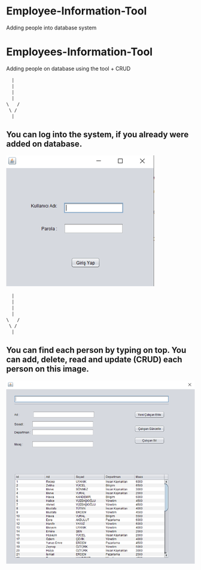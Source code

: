 # Employee-Information-Tool
Adding people into database system

# Employees-Information-Tool
Adding people on database using the tool + CRUD

      |
      |
      |
      |                       
    \   /
     \ /
      |
      
## You can log into the system, if you already were added on database.

![alt text](./CalisanlarProjesi/images/session.png)


      |
      |
      |
      |
    \   /
     \ /
      |

## You can find each person by typing on top. You can add, delete, read and update (CRUD) each person on this image.
 

 ![alt text](./CalisanlarProjesi/images/database.png)

